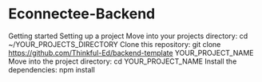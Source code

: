# Econnectee-Backend
Getting started
Setting up a project
Move into your projects directory: cd ~/YOUR_PROJECTS_DIRECTORY
Clone this repository: git clone https://github.com/Thinkful-Ed/backend-template YOUR_PROJECT_NAME
Move into the project directory: cd YOUR_PROJECT_NAME
Install the dependencies: npm install
